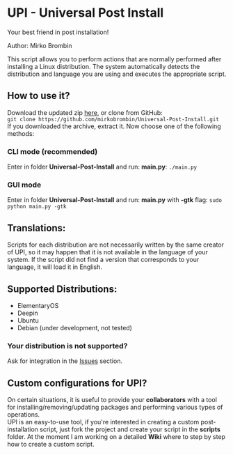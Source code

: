 # UPI - Universal Post Install
Your best friend in post installation!

Author: Mirko Brombin

This script allows you to perform actions that are normally performed after installing a Linux distribution. The system automatically detects the distribution and language you are using and executes the appropriate script.

## How to use it?
Download the updated zip [here](https://github.com/mirkobrombin/Universal-Post-Install/archive/master.zip), or clone from GitHub:  
	```git clone https://github.com/mirkobrombin/Universal-Post-Install.git```  
If you downloaded the archive, extract it. Now choose one of the following methods:

### CLI mode (recommended)
Enter in folder **Universal-Post-Install** and run: **main.py**:
	```./main.py```

### GUI mode
Enter in folder **Universal-Post-Install** and run: **main.py** with **-gtk** flag:
	```sudo python main.py -gtk```

## Translations:
Scripts for each distribution are not necessarily written by the same creator of UPI, so it may happen that it is not available in the language of your system. If the script did not find a version that corresponds to your language, it will load it in English.

## Supported Distributions:
- ElementaryOS
- Deepin
- Ubuntu
- Debian (under development, not tested)

### Your distribution is not supported?
Ask for integration in the [Issues](https://github.com/mirkobrombin/Universal-Post-Install/issues) section.

## Custom configurations for UPI?
On certain situations, it is useful to provide your **collaborators** with a tool for installing/removing/updating packages and performing various types of operations.  
UPI is an easy-to-use tool, if you're interested in creating a custom post-installation script, just fork the project and create your script in the **scripts** folder.
At the moment I am working on a detailed **Wiki** where to step by step how to create a custom script.

